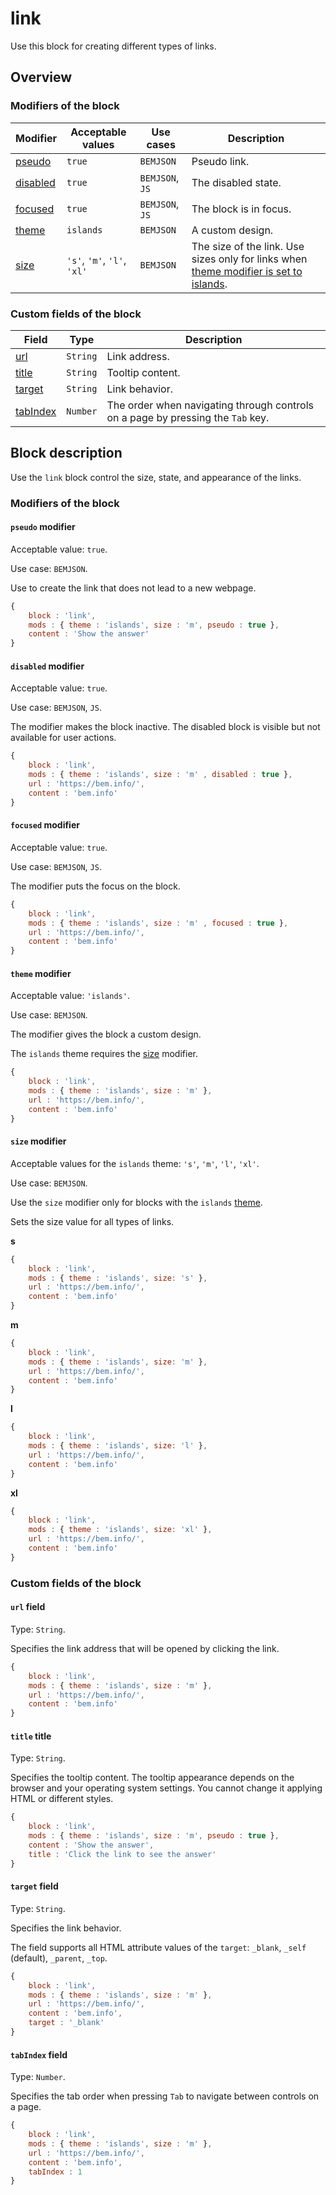 # link

Use this block for creating different types of links.

## Overview

### Modifiers of the block

| Modifier | Acceptable values | Use cases | Description |
| ----------- | ------------------- | -------------------- | -------- |
| <a href="#pseudo">pseudo</a> | <code>true</code> | <code>BEMJSON</code> | Pseudo link. |
| <a href="#disabled">disabled</a> | <code>true</code> | <code>BEMJSON</code>, <code>JS</code> | The disabled state. |
| <a href="#focused">focused</a> | <code>true</code> | <code>BEMJSON</code>, <code>JS</code> | The block is in focus. |
| <a href="#theme">theme</a> | <code>islands</code> | <code>BEMJSON</code> | A custom design. |
| <a href="#size">size</a> | <code>'s'</code>, <code>'m'</code>, <code>'l'</code>, <code>'xl'</code> | <code>BEMJSON</code> | The size of the link. Use sizes only for links when <a href="#themes">theme modifier is set to islands</a>.|

### Custom fields of the block

| Field | Type | Description |
| ---- | --- | -------- |
| <a href="#url">url</a> | <code>String</code> | Link address. |
| <a href="#title">title</a> | <code>String</code> | Tooltip content. |
| <a href="#target">target</a> | <code>String</code> | Link behavior. |
| <a href="#tabIndex">tabIndex</a> | <code>Number</code> | The order when navigating through controls on a page by pressing the <code>Tab</code> key.|

## Block description

Use the `link` block control the size, state, and appearance of the links.

### Modifiers of the block
<a name="pseudo"></a>

#### `pseudo` modifier

Acceptable value: `true`.

Use case: `BEMJSON`.

Use to create the link that does not lead to a new webpage.

```javascript
{
    block : 'link',
    mods : { theme : 'islands', size : 'm', pseudo : true },
    content : 'Show the answer'
}
```

<a name="disabled"></a>

#### `disabled` modifier

Acceptable value: `true`.

Use case: `BEMJSON`, `JS`.

The modifier makes the block inactive. The disabled block is visible but not available for user actions.

```js
{
    block : 'link',
    mods : { theme : 'islands', size : 'm' , disabled : true },
    url : 'https://bem.info/',
    content : 'bem.info'
}
```

<a name="focused"></a>

#### `focused` modifier

Acceptable value: `true`.

Use case: `BEMJSON`, `JS`.

The modifier puts the focus on the block.

```javascript
{
    block : 'link',
    mods : { theme : 'islands', size : 'm' , focused : true },
    url : 'https://bem.info/',
    content : 'bem.info'
}
```

<a name="theme"></a>

#### `theme` modifier

Acceptable value: `'islands'`.

Use case: `BEMJSON`.

The modifier gives the block a custom design.

The `islands` theme requires the <a href="#size">size</a> modifier.

```js
{
    block : 'link',
    mods : { theme : 'islands', size : 'm' },
    url : 'https://bem.info/',
    content : 'bem.info'
}
```

<a name="size"></a>

#### `size` modifier

Acceptable values for the `islands` theme: `'s'`, `'m'`, `'l'`, `'xl'`.

Use case: `BEMJSON`.

Use the `size` modifier only for blocks with the `islands` <a href="#theme">theme</a>.

Sets the size value for all types of links.

**s**

```js
{
    block : 'link',
    mods : { theme : 'islands', size: 's' },
    url : 'https://bem.info/',
    content : 'bem.info'
}
```

**m**

```js
{
    block : 'link',
    mods : { theme : 'islands', size: 'm' },
    url : 'https://bem.info/',
    content : 'bem.info'
}
```

**l**

```js
{
    block : 'link',
    mods : { theme : 'islands', size: 'l' },
    url : 'https://bem.info/',
    content : 'bem.info'
}
```

**xl**

```js
{
    block : 'link',
    mods : { theme : 'islands', size: 'xl' },
    url : 'https://bem.info/',
    content : 'bem.info'
}
```

### Custom fields of the block

<a name="url"></a>

#### `url` field

Type: `String`.

Specifies the link address that will be opened by clicking the link.

```js
{
    block : 'link',
    mods : { theme : 'islands', size : 'm' },
    url : 'https://bem.info/',
    content : 'bem.info'
}
```

<a name="title"></a>

#### `title` title

Type: `String`.

Specifies the tooltip content. The tooltip appearance depends on the browser and your operating system settings. You cannot change it applying HTML or different styles.

```js
{
    block : 'link',
    mods : { theme : 'islands', size : 'm', pseudo : true },
    content : 'Show the answer',
    title : 'Click the link to see the answer'
}
```

<a name="target"></a>

#### `target` field

Type: `String`.

Specifies the link behavior.

The field supports all HTML attribute values of the `target`: `_blank`, `_self` (default), `_parent`, `_top`.

```js
{
    block : 'link',
    mods : { theme : 'islands', size : 'm' },
    url : 'https://bem.info/',
    content : 'bem.info',
    target : '_blank'
}
```

<a name="tabIndex"></a>

#### `tabIndex` field

Type: `Number`.

Specifies the tab order when pressing `Tab` to navigate between controls on a page.

```js
{
    block : 'link',
    mods : { theme : 'islands', size : 'm' },
    url : 'https://bem.info/',
    content : 'bem.info',
    tabIndex : 1
}
```
